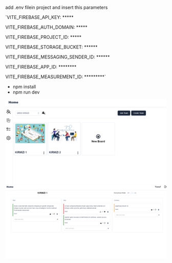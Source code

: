 
add .env filein project and insert this parameters

`VITE_FIREBASE_API_KEY: *****

VITE_FIREBASE_AUTH_DOMAIN: *****

VITE_FIREBASE_PROJECT_ID: *****

VITE_FIREBASE_STORAGE_BUCKET: ******

VITE_FIREBASE_MESSAGING_SENDER_ID: ******

VITE_FIREBASE_APP_ID: ********

VITE_FIREBASE_MEASUREMENT_ID: *********`



* npm install
* npm run dev

![img.png](img.png)
![img_1.png](img_1.png)
